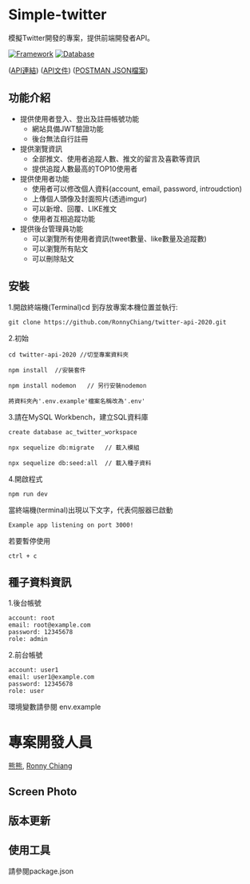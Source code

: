 
# Simple-twitter
模擬Twitter開發的專案，提供前端開發者API。


[![Framework](https://img.shields.io/badge/express-4.16.4-yellow.svg)](https://www.npmjs.com/package/express)
[![Database](https://img.shields.io/badge/Database-MYSQL-yellow.svg)](https://www.npmjs.com/package/mysql)

(<a href="https://dzbr-alphatwitter.herokuapp.com">API連結</a>)
(<a href="https://basalt-nerve-0ff.notion.site/API-44c1f841134341c59846c42eab049329">API文件</a>)
(<a href="https://basalt-nerve-0ff.notion.site/postman-export-9ebbca32f21b4bfb84f833cba5a5dfcd">POSTMAN JSON檔案</a>)

## 功能介紹
  * 提供使用者登入、登出及註冊帳號功能
    * 網站具備JWT驗證功能 
    * 後台無法自行註冊
  * 提供瀏覽資訊
    * 全部推文、使用者追蹤人數、推文的留言及喜歡等資訊
    * 提供追蹤人數最高的TOP10使用者
  * 提供使用者功能
    * 使用者可以修改個人資料(account, email, password, introudction)
    * 上傳個人頭像及封面照片(透過imgur)
    * 可以新增、回覆、LIKE推文
    * 使用者互相追蹤功能 
  * 提供後台管理員功能
    * 可以瀏覽所有使用者資訊(tweet數量、like數量及追蹤數)
    * 可以瀏覽所有貼文
    * 可以刪除貼文

## 安裝

1.開啟終端機(Terminal)cd 到存放專案本機位置並執行:

```
git clone https://github.com/RonnyChiang/twitter-api-2020.git
```

2.初始

```
cd twitter-api-2020 //切至專案資料夾
```

```
npm install  //安裝套件
```

```
npm install nodemon   // 另行安裝nodemon
``` 

```
將資料夾內'.env.example'檔案名稱改為'.env'
```


3.請在MySQL Workbench，建立SQL資料庫

```
create database ac_twitter_workspace
```

```
npx sequelize db:migrate   // 載入模組
```

```
npx sequelize db:seed:all  // 載入種子資料 
```

4.開啟程式

```
npm run dev
```
當終端機(terminal)出現以下文字，代表伺服器已啟動
```
Example app listening on port 3000!
```
若要暫停使用
```
ctrl + c
```
## 種子資料資訊
1.後台帳號
  ```
  account: root
  email: root@example.com
  password: 12345678
  role: admin
  ```
2.前台帳號
  ```
  account: user1
  email: user1@example.com
  password: 12345678
  role: user
  ```

環境變數請參閱 env.example

# 專案開發人員
[熊熊](https://github.com/ReoNaBear),
[Ronny Chiang](https://github.com/RonnyChiang)

## Screen Photo

## 版本更新 

## 使用工具
請參閱package.json
